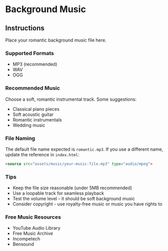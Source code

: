 # Background Music

## Instructions

Place your romantic background music file here.

### Supported Formats
- MP3 (recommended)
- WAV
- OGG

### Recommended Music
Choose a soft, romantic instrumental track. Some suggestions:
- Classical piano pieces
- Soft acoustic guitar
- Romantic instrumentals
- Wedding music

### File Naming
The default file name expected is `romantic.mp3`. If you use a different name, update the reference in `index.html`:

```html
<source src="assets/music/your-music-file.mp3" type="audio/mpeg">
```

### Tips
- Keep the file size reasonable (under 5MB recommended)
- Use a loopable track for seamless playback
- Test the volume level - it should be soft background music
- Consider copyright - use royalty-free music or music you have rights to

### Free Music Resources
- YouTube Audio Library
- Free Music Archive
- Incompetech
- Bensound
